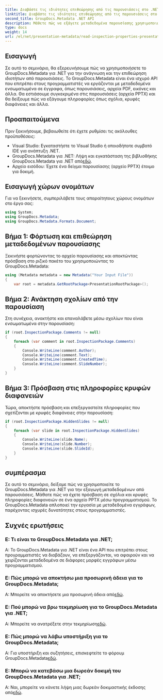 ```yaml
---
title: Διαβάστε τις ιδιότητες επιθεώρησης από τις παρουσιάσεις στο .NET
linktitle: Διαβάστε τις ιδιότητες επιθεώρησης από τις παρουσιάσεις στο .NET
second_title: GroupDocs.Metadata .NET API
description: Μάθετε πώς να εξάγετε μεταδεδομένα παρουσίασης χρησιμοποιώντας το GroupDocs.Metadata για .NET. Πρόσβαση σε σχόλια, κρυφές διαφάνειες και άλλα μέσω προγραμματισμού.
type: docs
weight: 14
url: /el/net/presentation-metadata/read-inspection-properties-presentations/
---
```

## Εισαγωγή
Σε αυτό το σεμινάριο, θα εξερευνήσουμε πώς να χρησιμοποιήσετε το GroupDocs.Metadata για .NET για την ανάγνωση και την επιθεώρηση ιδιοτήτων από παρουσιάσεις. Το GroupDocs.Metadata είναι ένα ισχυρό API που επιτρέπει στους προγραμματιστές να εργάζονται με μεταδεδομένα ενσωματωμένα σε έγγραφα, όπως παρουσιάσεις, αρχεία PDF, εικόνες και άλλα. Θα εστιάσουμε συγκεκριμένα στις παρουσιάσεις (αρχεία PPTX) και θα δείξουμε πώς να εξάγουμε πληροφορίες όπως σχόλια, κρυφές διαφάνειες και άλλα.
## Προαπαιτούμενα
Πριν ξεκινήσουμε, βεβαιωθείτε ότι έχετε ρυθμίσει τις ακόλουθες προϋποθέσεις:
- Visual Studio: Εγκαταστήστε το Visual Studio ή οποιοδήποτε συμβατό IDE για ανάπτυξη .NET.
-  GroupDocs.Metadata για .NET: Λήψη και εγκατάσταση της βιβλιοθήκης GroupDocs.Metadata για .NET από[εδώ](https://releases.groupdocs.com/metadata/net/).
- Αρχείο εισόδου: Έχετε ένα δείγμα παρουσίασης (αρχείο PPTX) έτοιμο για δοκιμή.
## Εισαγωγή χώρων ονομάτων
Για να ξεκινήσετε, συμπεριλάβετε τους απαραίτητους χώρους ονομάτων στο έργο σας:
```csharp
using System;
using GroupDocs.Metadata;
using GroupDocs.Metadata.Formats.Document;
```
## Βήμα 1: Φόρτωση και επιθεώρηση μεταδεδομένων παρουσίασης
Ξεκινήστε φορτώνοντας το αρχείο παρουσίασης και αποκτώντας πρόσβαση στο ριζικό πακέτο του χρησιμοποιώντας το GroupDocs.Metadata:
```csharp
using (Metadata metadata = new Metadata("Your Input File"))
{
    var root = metadata.GetRootPackage<PresentationRootPackage>();
```
## Βήμα 2: Ανάκτηση σχολίων από την παρουσίαση
Στη συνέχεια, ανακτήστε και επαναλάβετε μέσω σχολίων που είναι ενσωματωμένα στην παρουσίαση:
```csharp
if (root.InspectionPackage.Comments != null)
{
    foreach (var comment in root.InspectionPackage.Comments)
    {
        Console.WriteLine(comment.Author);
        Console.WriteLine(comment.Text);
        Console.WriteLine(comment.CreatedTime);
        Console.WriteLine(comment.SlideNumber);
    }
}
```
## Βήμα 3: Πρόσβαση στις πληροφορίες κρυφών διαφανειών
Τώρα, αποκτήστε πρόσβαση και επεξεργαστείτε πληροφορίες που σχετίζονται με κρυφές διαφάνειες στην παρουσίαση:
```csharp
if (root.InspectionPackage.HiddenSlides != null)
{
    foreach (var slide in root.InspectionPackage.HiddenSlides)
    {
        Console.WriteLine(slide.Name);
        Console.WriteLine(slide.Number);
        Console.WriteLine(slide.SlideId);
    }
}
```
## συμπέρασμα
Σε αυτό το σεμινάριο, δείξαμε πώς να χρησιμοποιείτε το GroupDocs.Metadata για .NET για την εξαγωγή μεταδεδομένων από παρουσιάσεις. Μάθατε πώς να έχετε πρόσβαση σε σχόλια και κρυφές πληροφορίες διαφανειών σε ένα αρχείο PPTX μέσω προγραμματισμού. Το GroupDocs.Metadata απλοποιεί την εργασία με μεταδεδομένα εγγράφων, παρέχοντας ισχυρές δυνατότητες στους προγραμματιστές.

## Συχνές ερωτήσεις
### Ε: Τι είναι το GroupDocs.Metadata για .NET;
Α: Το GroupDocs.Metadata για .NET είναι ένα API που επιτρέπει στους προγραμματιστές να διαβάζουν, να επεξεργάζονται, να αφαιρούν και να χειρίζονται μεταδεδομένα σε διάφορες μορφές εγγράφων μέσω προγραμματισμού.
### Ε: Πώς μπορώ να αποκτήσω μια προσωρινή άδεια για το GroupDocs.Metadata;
 Α: Μπορείτε να αποκτήσετε μια προσωρινή άδεια από[εδώ](https://purchase.groupdocs.com/temporary-license/).
### Ε: Πού μπορώ να βρω τεκμηρίωση για το GroupDocs.Metadata για .NET;
 Α: Μπορείτε να ανατρέξετε στην τεκμηρίωση[εδώ](https://reference.groupdocs.com/metadata/net/).
### Ε: Πώς μπορώ να λάβω υποστήριξη για το GroupDocs.Metadata;
 Α: Για υποστήριξη και συζητήσεις, επισκεφτείτε το φόρουμ GroupDocs.Metadata[εδώ](https://forum.groupdocs.com/c/metadata/14).
### Ε: Μπορώ να κατεβάσω μια δωρεάν δοκιμή του GroupDocs.Metadata για .NET;
 Α: Ναι, μπορείτε να κάνετε λήψη μιας δωρεάν δοκιμαστικής έκδοσης από[εδώ](https://releases.groupdocs.com/).